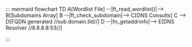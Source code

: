 ::: mermaid
flowchart TD
    A[Wordlist File] --|ft_read_wordlist()|--> B[Subdomains Array]
    B --|ft_check_subdomain|--> C[DNS Consults]
    C --> D[FQDN generated //sub.domain.tld//]
    D --|fn_getaddrinfo|--> E[DNS Resolver //8.8.8.8:53//]

:::